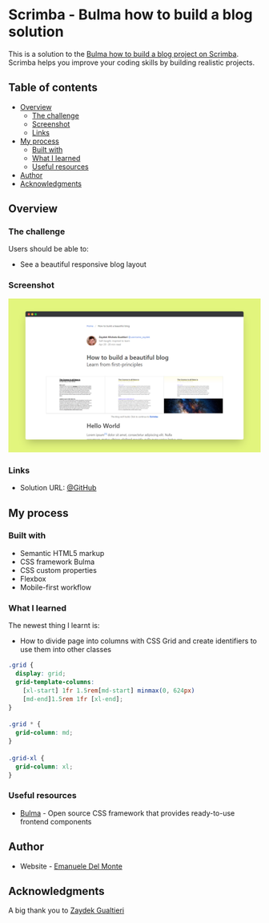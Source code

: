 # Scrimba - Bulma how to build a blog solution

This is a solution to the [Bulma how to build a blog project on Scrimba](https://scrimba.com/learn/). Scrimba helps you improve your coding skills by building realistic projects.

## Table of contents

- [Overview](#overview)
  - [The challenge](#the-challenge)
  - [Screenshot](#screenshot)
  - [Links](#links)
- [My process](#my-process)
  - [Built with](#built-with)
  - [What I learned](#what-i-learned)
  - [Useful resources](#useful-resources)
- [Author](#author)
- [Acknowledgments](#acknowledgments)

## Overview

### The challenge

Users should be able to:

- See a beautiful responsive blog layout

### Screenshot

![screenshot](./screenshots/screenshot.png)

### Links

- Solution URL: [@GitHub](https://github.com/xdelmo/bulma-how-to-build-a-blog)

## My process

### Built with

- Semantic HTML5 markup
- CSS framework Bulma
- CSS custom properties
- Flexbox
- Mobile-first workflow

### What I learned

The newest thing I learnt is:

- How to divide page into columns with CSS Grid and create identifiers to use them into other classes

```css
.grid {
  display: grid;
  grid-template-columns:
    [xl-start] 1fr 1.5rem[md-start] minmax(0, 624px)
    [md-end]1.5rem 1fr [xl-end];
}

.grid * {
  grid-column: md;
}

.grid-xl {
  grid-column: xl;
}
```

### Useful resources

- [Bulma](https://bulma.io/) - Open source CSS framework that provides ready-to-use frontend components

## Author

- Website - [Emanuele Del Monte](https://www.emanueledelmonte.it)

## Acknowledgments

A big thank you to [Zaydek Gualtieri](https://twitter.com/username_zaydek)
